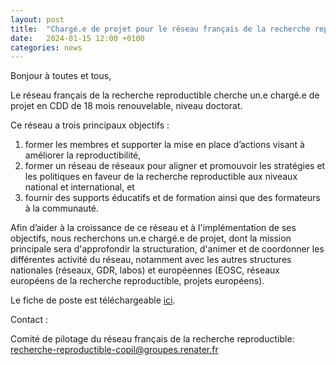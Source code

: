 ```yaml
---
layout: post
title:  "Chargé.e de projet pour le réseau français de la recherche reproductible"
date:   2024-01-15 12:00 +0100
categories: news
---
```


Bonjour à toutes et tous,

Le réseau français de la recherche reproductible cherche un.e chargé.e de projet en CDD de 18 mois renouvelable, niveau doctorat. 

Ce réseau a trois principaux objectifs :

1. former les membres et supporter la mise en place d’actions visant à améliorer la reproductibilité, 
2. former un réseau de réseaux pour aligner et promouvoir les stratégies et les politiques en faveur de la recherche reproductible aux niveaux national et international, et
3. fournir des supports éducatifs et de formation ainsi que des formateurs à la communauté.

Afin d’aider à la croissance de ce réseau et à l'implémentation de ses objectifs, nous recherchons un.e chargé.e de projet, dont la mission principale sera d'approfondir la structuration, d'animer et de coordonner les différentes activité du réseau, notamment avec les autres structures nationales (réseaux, GDR, labos) et européennes (EOSC, réseaux européens de la recherche reproductible, projets européens). 

Le fiche de poste est téléchargeable [ici](assets/pdfs/2024_01_Fiche_de_poste_chargee_de_projet.pdf).

Contact :

Comité de pilotage du réseau français de la recherche reproductible: recherche-reproductible-copil@groupes.renater.fr
